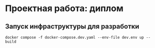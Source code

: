 # Проектная работа: диплом
## Запуск инфраструктуры для разработки
```shell
docker compose -f docker-compose.dev.yaml --env-file dev.env up --build
```
